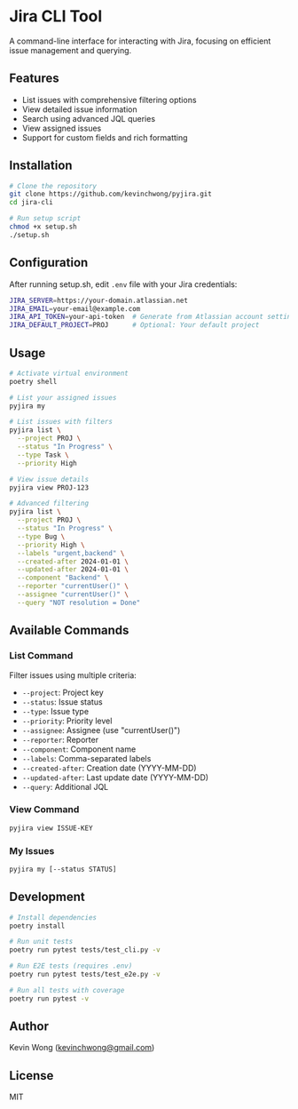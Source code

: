 # Jira CLI Tool

A command-line interface for interacting with Jira, focusing on efficient issue management and querying.

## Features

- List issues with comprehensive filtering options
- View detailed issue information
- Search using advanced JQL queries
- View assigned issues
- Support for custom fields and rich formatting

## Installation

```bash
# Clone the repository
git clone https://github.com/kevinchwong/pyjira.git
cd jira-cli

# Run setup script
chmod +x setup.sh
./setup.sh
```

## Configuration

After running setup.sh, edit `.env` file with your Jira credentials:

```bash
JIRA_SERVER=https://your-domain.atlassian.net
JIRA_EMAIL=your-email@example.com
JIRA_API_TOKEN=your-api-token  # Generate from Atlassian account settings
JIRA_DEFAULT_PROJECT=PROJ      # Optional: Your default project
```

## Usage

```bash
# Activate virtual environment
poetry shell

# List your assigned issues
pyjira my

# List issues with filters
pyjira list \
  --project PROJ \
  --status "In Progress" \
  --type Task \
  --priority High

# View issue details
pyjira view PROJ-123

# Advanced filtering
pyjira list \
  --project PROJ \
  --status "In Progress" \
  --type Bug \
  --priority High \
  --labels "urgent,backend" \
  --created-after 2024-01-01 \
  --updated-after 2024-01-01 \
  --component "Backend" \
  --reporter "currentUser()" \
  --assignee "currentUser()" \
  --query "NOT resolution = Done"
```

## Available Commands

### List Command
Filter issues using multiple criteria:
- `--project`: Project key
- `--status`: Issue status
- `--type`: Issue type
- `--priority`: Priority level
- `--assignee`: Assignee (use "currentUser()")
- `--reporter`: Reporter
- `--component`: Component name
- `--labels`: Comma-separated labels
- `--created-after`: Creation date (YYYY-MM-DD)
- `--updated-after`: Last update date (YYYY-MM-DD)
- `--query`: Additional JQL

### View Command
```bash
pyjira view ISSUE-KEY
```

### My Issues
```bash
pyjira my [--status STATUS]
```

## Development

```bash
# Install dependencies
poetry install

# Run unit tests
poetry run pytest tests/test_cli.py -v

# Run E2E tests (requires .env)
poetry run pytest tests/test_e2e.py -v

# Run all tests with coverage
poetry run pytest -v
```

## Author

Kevin Wong (kevinchwong@gmail.com)

## License

MIT